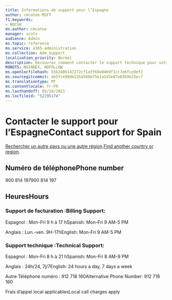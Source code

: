 ```yaml
---
title: Informations de support pour l’Espagne
author: cmcatee-MSFT
f1.keywords:
- NOCSH
ms.author: cmcatee
manager: scotv
audience: Admin
ms.topic: reference
ms.service: o365-administration
ms.collection: Adm_Support
localization_priority: Normal
description: Découvrez comment contacter le support technique pour votre pays ou région.
ROBOTS: NOINDEX, NOFOLLOW
ms.openlocfilehash: 55b2406147272cf1aff69e0469f1cc7e6fce9ef2
ms.sourcegitcommit: de5fce90de22ba588e75e1a1d2e87e03b9e25ec7
ms.translationtype: MT
ms.contentlocale: fr-FR
ms.lasthandoff: 05/10/2021
ms.locfileid: "52295174"
---
```

# <a name="contact-support-for-spain"></a><span data-ttu-id="fb6cf-103">Contacter le support pour l’Espagne</span><span class="sxs-lookup"><span data-stu-id="fb6cf-103">Contact support for Spain</span></span>

<span data-ttu-id="fb6cf-104">[Rechercher un autre pays ou une autre région](../../business-video/get-help-support.md).</span><span class="sxs-lookup"><span data-stu-id="fb6cf-104">[Find another country or region](../../business-video/get-help-support.md).</span></span>

## <a name="phone-number"></a><span data-ttu-id="fb6cf-105">Numéro de téléphone</span><span class="sxs-lookup"><span data-stu-id="fb6cf-105">Phone number</span></span>
<span data-ttu-id="fb6cf-106">900 814 197</span><span class="sxs-lookup"><span data-stu-id="fb6cf-106">900 814 197</span></span>

## <a name="hours"></a><span data-ttu-id="fb6cf-107">Heures</span><span class="sxs-lookup"><span data-stu-id="fb6cf-107">Hours</span></span>
### <a name="billing-support"></a><span data-ttu-id="fb6cf-108">Support de facturation :</span><span class="sxs-lookup"><span data-stu-id="fb6cf-108">Billing Support:</span></span>

<span data-ttu-id="fb6cf-109">Espagnol : Mon-Fri 9 h à 17 h</span><span class="sxs-lookup"><span data-stu-id="fb6cf-109">Spanish: Mon-Fri 9 AM-5 PM</span></span>

<span data-ttu-id="fb6cf-110">Anglais : Lun.-ven. 9H-17h</span><span class="sxs-lookup"><span data-stu-id="fb6cf-110">English: Mon-Fri 9 AM-5 PM</span></span>

### <a name="technical-support"></a><span data-ttu-id="fb6cf-111">Support technique :</span><span class="sxs-lookup"><span data-stu-id="fb6cf-111">Technical Support:</span></span>

<span data-ttu-id="fb6cf-112">Espagnol : Mon-Fri 8 h à 21 h</span><span class="sxs-lookup"><span data-stu-id="fb6cf-112">Spanish: Mon-Fri 8 AM-9 PM</span></span>

<span data-ttu-id="fb6cf-113">Anglais : 24h/24, 7j/7</span><span class="sxs-lookup"><span data-stu-id="fb6cf-113">English: 24 hours a day, 7 days a week</span></span>

<span data-ttu-id="fb6cf-114">Autre Téléphone numéro : 912 718 160</span><span class="sxs-lookup"><span data-stu-id="fb6cf-114">Alternative Phone Number: 912 718 160</span></span>

<span data-ttu-id="fb6cf-115">Frais d’appel local applicables</span><span class="sxs-lookup"><span data-stu-id="fb6cf-115">Local call charges apply</span></span>
